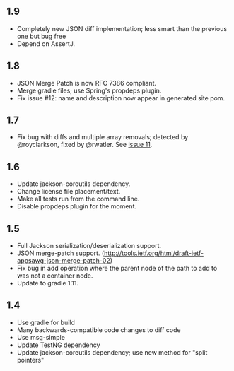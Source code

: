 ## 1.9

* Completely new JSON diff implementation; less smart than the previous one but bug free
* Depend on AssertJ.

## 1.8

* JSON Merge Patch is now RFC 7386 compliant.
* Merge gradle files; use Spring's propdeps plugin.
* Fix issue #12: name and description now appear in generated site pom.

## 1.7

* Fix bug with diffs and multiple array removals; detected by @royclarkson, fixed by @rwatler.
  See [issue 11](https://github.com/fge/json-patch/issues/11).

## 1.6

* Update jackson-coreutils dependency.
* Change license file placement/text.
* Make all tests run from the command line.
* Disable propdeps plugin for the moment.

## 1.5

* Full Jackson serialization/deserialization support.
* JSON merge-patch support. (http://tools.ietf.org/html/draft-ietf-appsawg-json-merge-patch-02)
* Fix bug in add operation where the parent node of the path to add to was not a container node.
* Update to gradle 1.11.

## 1.4

* Use gradle for build
* Many backwards-compatible code changes to diff code
* Use msg-simple
* Update TestNG dependency
* Update jackson-coreutils dependency; use new method for "split pointers"
